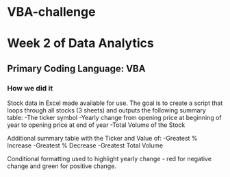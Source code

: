 # VBA-challenge
# Week 2 of Data Analytics
## Primary Coding Language: VBA

### How we did it
Stock data in Excel made available for use.  The goal is to create a script that loops through all stocks (3 sheets) and outputs the following summary table: 
  -The ticker symbol
  -Yearly change from opening price at beginning of year to opening price at end of year
  -Total Volume of the Stock

Additional summary table with the Ticker and Value of:
  -Greatest % Increase
  -Greatest % Decrease
  -Greatest Total Volume
  
Conditional formatting used to highlight yearly change - red for negative change and green for positive change.

